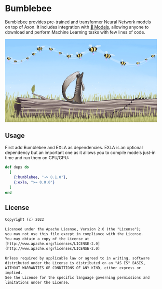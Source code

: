 # Bumblebee

Bumblebee provides pre-trained and transformer Neural Network models on top of Axon. It includes integration with [🤗 Models](https://huggingface.co/models), allowing anyone to download and perform Machine Learning tasks with few lines of code.

![Numbat and Bumblebees](bg.jpg)

## Usage

First add Bumblebee and EXLA as dependencies. EXLA is an optional dependency but an important one as it allows you to compile models just-in time and run them on CPU/GPU:

```elixir
def deps do
  [
    {:bumblebee, "~> 0.1.0"},
    {:exla, ">= 0.0.0"}
  ]
end
```

## License

    Copyright (c) 2022

    Licensed under the Apache License, Version 2.0 (the "License");
    you may not use this file except in compliance with the License.
    You may obtain a copy of the License at [http://www.apache.org/licenses/LICENSE-2.0](http://www.apache.org/licenses/LICENSE-2.0)

    Unless required by applicable law or agreed to in writing, software
    distributed under the License is distributed on an "AS IS" BASIS,
    WITHOUT WARRANTIES OR CONDITIONS OF ANY KIND, either express or implied.
    See the License for the specific language governing permissions and
    limitations under the License.
